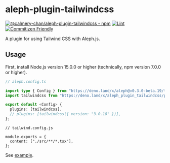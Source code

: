 # aleph-plugin-tailwindcss

[![@calmery-chan/aleph-plugin-tailwindcss - npm](https://img.shields.io/npm/v/@calmery-chan/aleph-plugin-tailwindcss.svg)](https://www.npmjs.com/package/@calmery-chan/aleph-plugin-tailwindcss)
[![Lint](https://github.com/calmery-chan/aleph-plugin-tailwindcss/actions/workflows/lint.yml/badge.svg?branch=develop)](https://github.com/calmery-chan/aleph-plugin-tailwindcss/actions/workflows/lint.yml)
[![Commitizen Friendly](https://img.shields.io/badge/commitizen-friendly-brightgreen.svg)](http://commitizen.github.io/cz-cli/)

A plugin for using Tailwind CSS with Aleph.js.

## Usage

First, install Node.js version 15.0.0 or higher (technically, npm version 7.0.0
or higher).

```ts
// aleph.config.ts

import type { Config } from "https://deno.land/x/aleph@v0.3.0-beta.19/types.d.ts";
import tailwindcss from "https://deno.land/x/aleph_plugin_tailwindcss/plugin.ts";

export default <Config> {
  plugins: [tailwindcss],
  // plugins: [tailwindcss({ version: "3.0.18" })],
};
```

```tsx
// tailwind.config.js

module.exports = {
  content: ["./src/**/*.tsx"],
};
```

See [example](./example/).
